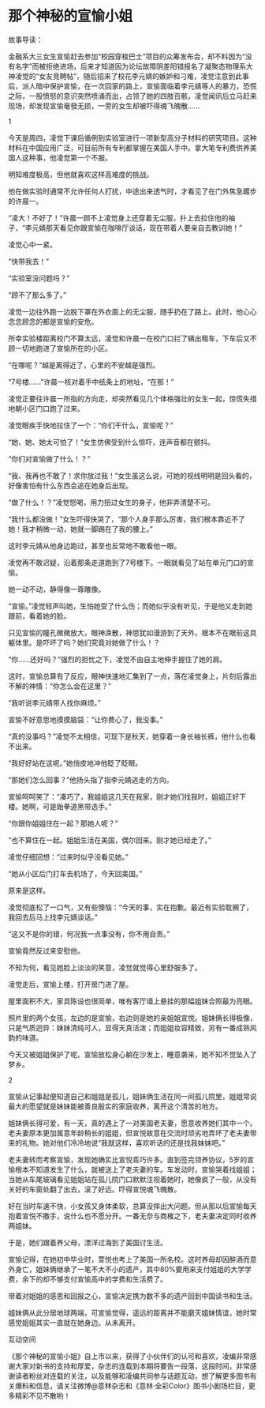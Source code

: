 # 那个神秘的宣愉小姐

故事导读： 

金融系大三女生宣愉赶去参加“校园穿梭巴士”项目的众筹发布会，却不料因为“没有名字”而被拒绝进场，后来才知道因为论坛故障阴差阳错报名了凝聚态物理系大神凌觉的“女友竞聘帖”，随后招来了校花李元婧的嫉妒和刁难，凌觉注意到此事后，派人暗中保护宣愉，在一次回家的路上，宣愉面临着李元婧等人的暴力，恐慌之际，一股愤怒的意识突然喷涌而出，占领了她的四肢百骸，凌觉闻讯后立马赶来现场，却发现宣愉毫發无损，一旁的女生却被吓得魂飞魄散…… 

1 

今天是周四，凌觉下课后循例到实验室进行一项新型高分子材料的研究项目。这种材料在中国应用广泛，可目前所有专利都掌握在美国人手中。拿大笔专利费供养美国人这种事，他凌觉第一个不服。 

明知难度极高，但他就喜欢这样高难度的挑战。 

他在做实验时通常不允许任何人打扰，中途出来透气时，才看见了在门外焦急踱步的许晨一。 

“凌大！不好了！”许晨一顾不上凌觉身上还穿着无尘服，扑上去拉住他的袖子，“李元婧那天看见你跟宣愉在咖啡厅谈话，现在带着人要亲自去教训她！” 

凌觉心中一紧。 

“快带我去！” 

“实验室没问题吗？” 

“顾不了那么多了。” 

凌觉一边往外跑一边脱下罩在外衣面上的无尘服，随手扔在了路上。此时，他心心念念顾念的都是宣愉的安危。 

所幸实验楼距离校门不算太远，凌觉和许晨一在校门口拦了辆出租车，下车后又不顾一切地跑进了宣愉所在的小区。 

“在哪呢？”越是离得近了，心里的不安越是强烈。 

“7号楼……”许晨一核对着手中纸条上的地址，“在那！” 

凌觉正要往许晨一所指的方向走，却突然看见几个体格强壮的女生一起，惊慌失措地朝小区门口跑了过来。 

凌觉眼疾手快地拉住了一个：“你们干什么，宣愉呢？” 

“她、她、她太可怕了！”女生仿佛受到什么惊吓，连声音都在颤抖。 

“你们对宣愉做了什么！？” 

“我、我再也不敢了！求你放过我！”女生虽这么说，可她的视线明明是回头看的，好像害怕有什么东西会追在她身后出现。 

“做了什么！？”凌觉怒喝，用力扭过女生的身子，他非弄清楚不可。 

“我什么都没做！”女生吓得快哭了，“那个人身手那么厉害，我们根本靠近不了她！我才稍微一动，她就一脚踢在了我的腰上。” 

这时李元婧从他身边跑过，甚至也反常地不敢看他一眼。 

凌觉再不敢迟疑，沿着那条走道跑到了7号楼下。一眼就看见了站在单元门口的宣愉。 

她一动不动，静得像一尊雕像。 

“宣愉。”凌觉轻声叫她，生怕她受了什么伤；而她似乎没有听见，于是他又走到她跟前，看着她的脸。 

只见宣愉的瞳孔微微放大，眼神涣散，神思犹如漫游到了天外，根本不在眼前这具躯体里。是吓坏了吗？她们究竟对她做了什么！？ 

“你……还好吗？”强烈的担忧之下，凌觉不由自主地伸手握住了她的肩。 

这时，宣愉总算有了反应，眼神快速地汇集到了一点，落在凌觉身上，片刻后露出不解的神情：“你怎么会在这里？” 

“我听说李元婧带人找你麻烦。” 

宣愉不好意思地摸摸脑袋：“让你费心了，我没事。” 

“真的没事吗？”凌觉不太相信，可现下是秋天，她穿着一身长袖长裤，他什么也看不出来。 

“我好好站在这呢。”她俏皮地冲他眨了眨眼。 

“那她们怎么回事？”他扬头指了指李元婧逃走的方向。 

宣愉呵呵笑了：“凑巧了，我姐姐这几天在我家，刚才她们找我时，姐姐正好下楼。她啊，可是跆拳道黑带选手。” 

“你跟你姐姐住在一起？那她人呢？” 

“也不算住在一起。姐姐生活在美国，偶尔回来。刚才她已经走了。” 

凌觉仔细回想：“过来时似乎没看见她。” 

“她从小区后门打车去机场了，今天回美国。” 

原来是这样。 

凌觉彻底松了一口气，又有些懊恼：“今天的事，实在抱歉。最近有实验耽搁了，我回去后马上找李元婧谈话。” 

“这又不是你的错，何况我一点事没有，你不用自责。” 

宣愉竟然反过来安慰他。 

不知为何，看见她脸上淡淡的笑意，凌觉就觉得心里舒服多了。 

凌觉走后，宣愉上楼，打开房门进了屋。 

屋里面积不大，家具陈设也很简单，唯有客厅墙上悬挂的那幅姐妹合照最为亮眼。 

照片里的两个女孩，左边的是宣愉，右边则是她的亲姐姐宣悦。姐妹俩长得极像，只是气质迥异：妹妹清纯可人，显得天真活泼；而姐姐妆容精致，另有一番成熟风韵的味道。 

今天又被姐姐保护了呢。宣愉放松身心躺在沙发上，睡意袭来，她不知不觉坠入了梦乡。 

2 

宣愉从记事起便知道自己和姐姐是孤儿，姐妹俩生活在同一间孤儿院里，姐姐常说最大的愿望就是妹妹能被善良殷实的家庭收养，离开这个清苦的地方。 

姐妹俩长得可爱，有一天，真的遇上了一对美国老夫妻，愿意收养她们其中一个。老夫妻原本更加属意年龄稍长的姐姐，但宣悦故意在交流时顽劣地弄坏了老夫妻带来的礼物。她对他们冷冷地说“我就这样，喜欢听话的还是找我妹妹吧。” 

老夫妻转而考察宣愉，发现她确实比宣悦乖巧许多。直到签完领养协议，5岁的宣愉根本不知道发生了什么，就被送上了老夫妻的车。车发动时，宣愉哭着找姐姐；当她从车尾玻璃看见姐姐站在孤儿院门口默默注视着她时，她像疯了一般，从没有关好的车窗处翻了出去，滚了好远。吓得宣悦魂飞魄散。 

好在当时车速不快，小女孩又身体柔软，总算没摔出大问题。但从那以后宣愉每天抱着宣悦不撒手，说什么也不愿分开。一番无奈与商榷之下，老夫妻决定同时收养两姐妹。 

于是，她们跟着养父母，漂洋过海到了美国讨生活。 

宣愉记得，在她初中毕业时，萱悦也考上了美国一所名校。这时养母却因醉酒而意外身亡，姐妹俩继承了一笔不大不小的遗产，其中80%要用来支付姐姐的大学学费，余下的却不够支付宣愉高中的学费和生活费了。 

带着对姐姐的感恩和回报之心，宣愉决定携为数不多的遗产回到中国读书和生活。 

姐妹俩从此分居地球两端，可宣愉觉得，遥远的距离并不能磨灭姐妹情谊，她时常感觉姐姐其实一直就在她身边。从未离开。 

互动空间 

《那个神秘的宣愉小姐》自上市以来，获得了小伙伴们的认可和喜欢，凌编非常感谢大家对新书的支持和厚爱，杂志的连载到本期将要告一段落，这段时间，非常感谢读者粉丝对连载的关注，以及能够和凌编共同参与话题互动，想了解更多图书有关爆料和信息，请关注微博@意林杂志和《意林·全彩Color》图书小剧场栏目，更多精彩不见不散哟！